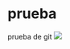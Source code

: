 # prueba
prueba de git
![]((https://github.com/ricardoramirezmora/prueba/blob/master/Men%C3%BA%20de%20inicio.jpg))

